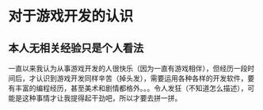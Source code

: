 # 对于游戏开发的认识

## 本人无相关经验只是个人看法

一直以来我认为从事游戏开发的人很快乐（因为一直有游戏相伴），但经历一段时间后，才认识到游戏开发同样辛苦（掉头发），需要运用各种各样的开发软件，要有丰富的编程经历，甚至美术和剧情都格外。。。令人发狂（不知道怎么描述），可能是这种事情才让我提得起干劲吧，所以才要去拼一拼。